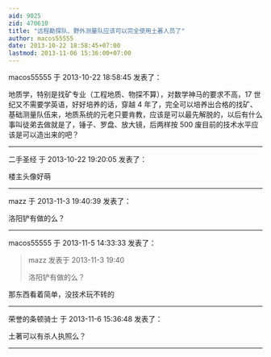 ```yaml
---
aid: 9025
zid: 470610
title: "远程勘探队、野外测量队应该可以完全使用土著人员了"
author: macos55555
date: 2013-10-22 18:58:45+07:00
lastmod: 2013-11-06 15:36:00+07:00
---
```


macos55555 于 2013-10-22 18:58:45 发表了：

地质学，特别是找矿专业（工程地质、物探不算），对数学神马的要求不高，17 世纪又不需要学英语，好好培养的话，穿越 4 年了，完全可以培养出合格的找矿、基础测量队伍来，地质系统的元老只要肯教，应该是可以最先解脱的，以后有什么事叫徒弟去做就是了，锤子、罗盘、放大镜，后两样按 500 废目前的技术水平应该是可以造出来的吧？

---

二手圣经 于 2013-10-22 19:20:05 发表了：

楼主头像好萌

---

mazz 于 2013-11-3 19:40:39 发表了：

洛阳铲有做的么？

---

macos55555 于 2013-11-5 14:33:33 发表了：

> mazz 发表于 2013-11-3 19:40
>
> 洛阳铲有做的么？

那东西看着简单，没技术玩不转的

---

荣誉的条顿骑士 于 2013-11-6 15:36:48 发表了：

土著可以有杀人执照么？

---
